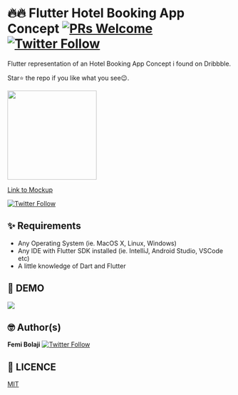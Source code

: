 # 🔥🔥 Flutter Hotel Booking App Concept [![PRs Welcome](https://img.shields.io/badge/PRs-welcome-brightgreen.svg?style=flat-square)](http://makeapullrequest.com)  [![Twitter Follow](https://img.shields.io/twitter/follow/dev_femi.svg?style=social)](https://twitter.com/dev_femi)

Flutter representation of an Hotel Booking App Concept i found on Dribbble.

Star⭐ the repo if you like what you see😉.


<a href="ss/app.apk"><img src="https://playerzon.com/asset/download.png" width="200"></img></a>

[Link to Mockup](https://dribbble.com/shots/13972130-Hotel-Booking-App)

[![Twitter Follow](https://img.shields.io/twitter/follow/dev_femi.svg?style=social)](https://twitter.com/dev_femi)

## ✨ Requirements
* Any Operating System (ie. MacOS X, Linux, Windows)
* Any IDE with Flutter SDK installed (ie. IntelliJ, Android Studio, VSCode etc)
* A little knowledge of Dart and Flutter


## 📸 DEMO

<img src="ss/demo.gif"/>


## 🤓 Author(s)
**Femi Bolaji** [![Twitter Follow](https://img.shields.io/twitter/follow/dev_femi.svg?style=social)](https://twitter.com/dev_femi)

## 🔖 LICENCE
[MIT](https://opensource.org/licenses/MIT)
